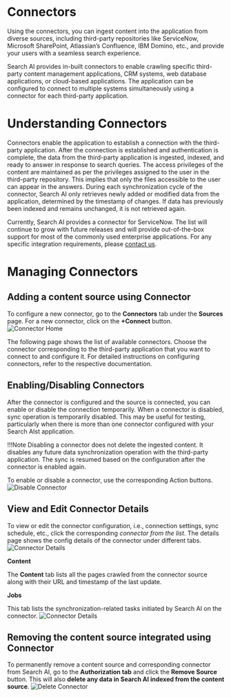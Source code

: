 # Connectors

Using the connectors, you can ingest content into the application from diverse sources, including third-party repositories like ServiceNow, Microsoft SharePoint, Atlassian’s Confluence, IBM Domino, etc., and provide your users with a seamless search experience.

Search AI provides in-built connectors to enable crawling specific third-party content management applications, CRM systems, web database applications,  or cloud-based applications. The application can be configured to connect to multiple systems simultaneously using a connector for each third-party application.


# Understanding Connectors 

Connectors enable the application to establish a connection with the third-party application. After the connection is established and authentication is complete, the data from the third-party application is ingested, indexed, and ready to answer in response to search queries. The access privileges of the content are maintained as per the privileges assigned to the user in the third-party repository. This implies that only the files accessible to the user can appear in the answers. During each synchronization cycle of the connector, Search AI only retrieves newly added or modified data from the application, determined by the timestamp of changes. If data has previously been indexed and remains unchanged, it is not retrieved again. 

Currently, Search AI provides a connector for ServiceNow. The list will continue to grow with future releases and will provide out-of-the-box support for most of the commonly used enterprise applications. For any specific integration requirements, please [contact us](https://kore.ai/contact-us/). 


# Managing Connectors


## Adding a content source using Connector

To configure a new connector, go to the **Connectors** tab under the **Sources** page. For a new connector, click on the **+Connect** button.
![Connector Home](../images/connectors/connector-home.png "connector home")

The following page shows the list of available connectors. Choose the connector corresponding to the third-party application that you want to connect to and configure it. For detailed instructions on configuring connectors, refer to the respective documentation.

## Enabling/Disabling Connectors

After the connector is configured and the source is connected, you can enable or disable the connection temporarily. When a connector is disabled, sync operation is temporarily disabled. This may be useful for testing, particularly when there is more than one connector configured with your Search AIst application. 

!!!Note
    Disabling a connector does not delete the ingested content. It disables any future data synchronization operation with the third-party application. The sync is resumed based on the configuration after the connector is enabled again.

To enable or disable a connector, use the corresponding Action buttons.
![Disable Connector](../images/connectors/disable-connector.png "Disable Connector")

## View and Edit Connector Details

To view or edit the connector configuration, i.e., connection settings, sync schedule, etc.,  click the corresponding _connector from the list_. The details page shows the config details of the connector under different tabs.
![Connector Details](../images/connectors/connector-details.png "Connector Details")

**Content**

The **Content** tab lists all the pages crawled from the connector source along with their URL and timestamp of the last update. 

**Jobs**

This tab lists the synchronization-related tasks initiated by Search AI on the connector. 
![Connector Details](../images/connectors/jobs-tab.png "Connector Details")

## Removing the content source integrated using Connector 

To permanently remove a content source and corresponding connector from Search AI, go to the **Authorization tab** and click the **Remove Source** button. This will also **delete any data in Search AI indexed from the content source**.
![Delete Connector](../images/connectors/delete-connector.png "Delete Connector")
